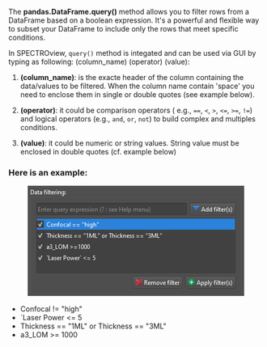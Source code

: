 The **pandas.DataFrame.query()** method allows you to filter rows from a
DataFrame based on a boolean expression. It's a powerful and flexible way to
subset your DataFrame to include only the rows that meet specific conditions.

In SPECTROview, `query()` method is integated and can be used via GUI by
typing as following: (column_name) (operator) (value):

1. **(column_name)**: is the exacte header of the column containing the
   data/values to be filtered. When the column name contain 'space' you
   need to enclose them in single or double quotes (see example below).


2. **(operator)**: it could be comparison operators (
   e.g., `==`, `<`, `>`, `<=`, `>=`, `!=`)
   and logical operators (e.g., `and`, `or`, `not`) to build complex and
   multiples
   conditions.


3. **(value)**: it could be numeric or string values. String value must be
   enclosed in double quotes (cf. example below)

### Here is an example:

<div style="text-align: center;">
    <img src="resources/dfr_filter.png">
</div>

- Confocal != "high"
- `Laser Power <= 5
- Thickness == "1ML" or Thickness == "3ML"
- a3_LOM >= 1000
